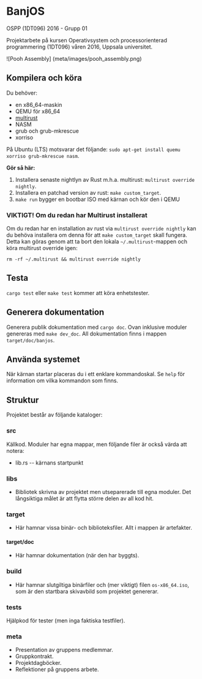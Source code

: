 # BanjOS

OSPP (1DT096) 2016 - Grupp 01

Projektarbete på kursen Operativsystem och processorienterad
programmering (1DT096) våren 2016, Uppsala universitet.

![Pooh Assembly]
(meta/images/pooh_assembly.png)

## Kompilera och köra

Du behöver:
- en x86_64-maskin
- QEMU för x86_64
- [multirust](https://github.com/brson/multirust)
- NASM
- grub och grub-mkrescue
- xorriso

På Ubuntu (LTS) motsvarar det följande: `sudo apt-get install quemu xorriso grub-mkrescue nasm`.

**Gör så här:**

1. Installera senaste nightlyn av Rust m.h.a. multirust: `multirust override nightly`.
2. Installera en patchad version av rust: `make custom_target`.
3. `make run` bygger en bootbar ISO med kärnan och kör den i QEMU

### VIKTIGT! Om du redan har Multirust installerat
Om du redan har en installation av rust via  `multirust override nightly`
kan du behöva installera om denna för att `make custom_target` skall fungera.
Detta kan göras genom att ta bort den lokala `~/.multirust`-mappen och
köra multirust override igen:

```
rm -rf ~/.multirust && multirust override nightly
```

## Testa
`cargo test` eller `make test` kommer att köra enhetstester.

## Generera dokumentation
Generera publik dokumentation med `cargo doc`. Ovan inklusive moduler genereras med `make dev_doc`. All dokumentation finns i mappen `target/doc/banjos`.

## Använda systemet
När kärnan startar placeras du i ett enklare kommandoskal. Se `help` för information om vilka kommandon som finns.

## Struktur

Projektet består av följande kataloger:

### src
Källkod. Moduler har egna mappar, men följande filer är också värda att notera:

- lib.rs -- kärnans startpunkt

### libs
- Bibliotek skrivna av projektet men utseparerade till egna moduler. Det långsiktiga målet är att flytta större delen av all kod hit.
### target
- Här hamnar vissa binär- och biblioteksfiler. Allt i mappen är artefakter.
#### target/doc
- Här hamnar dokumentation (när den har byggts).
### build
- Här hamnar slutgiltiga binärfiler och (mer viktigt) filen `os-x86_64.iso`, som är den startbara skivavbild som projektet genererar.
### tests
Hjälpkod för tester (men inga faktiska testfiler).

### meta
- Presentation av gruppens medlemmar.
- Gruppkontrakt.
- Projektdagböcker.
- Reflektioner på gruppens arbete.
